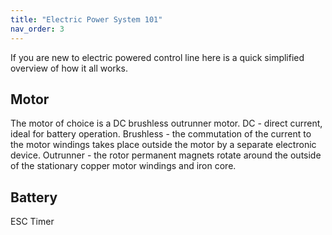 ```yaml
---
title: "Electric Power System 101"
nav_order: 3
---
```



If you are new to electric powered control line here is a quick simplified overview of how it all works.<br>

## Motor

The motor of choice is a DC brushless outrunner motor.  DC - direct current, ideal for battery operation.  Brushless - the commutation of the current to the motor windings takes place outside the motor by a separate electronic device.  Outrunner - the rotor permanent magnets rotate around the outside of the stationary copper motor windings and iron core.<br>

## Battery


ESC
Timer
